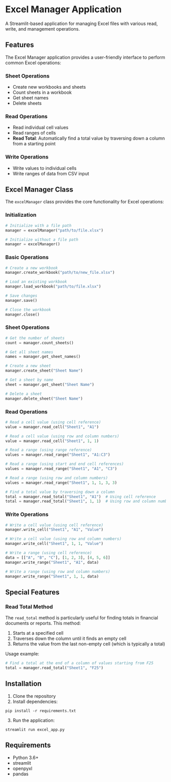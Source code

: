 # Excel Manager Application

A Streamlit-based application for managing Excel files with various read, write, and management operations.

## Features

The Excel Manager application provides a user-friendly interface to perform common Excel operations:

### Sheet Operations
- Create new workbooks and sheets
- Count sheets in a workbook
- Get sheet names
- Delete sheets

### Read Operations
- Read individual cell values
- Read ranges of cells
- **Read Total**: Automatically find a total value by traversing down a column from a starting point

### Write Operations
- Write values to individual cells
- Write ranges of data from CSV input

## Excel Manager Class

The `excelManager` class provides the core functionality for Excel operations:

### Initialization
```python
# Initialize with a file path
manager = excelManager("path/to/file.xlsx")

# Initialize without a file path
manager = excelManager()
```

### Basic Operations
```python
# Create a new workbook
manager.create_workbook("path/to/new_file.xlsx")

# Load an existing workbook
manager.load_workbook("path/to/file.xlsx")

# Save changes
manager.save()

# Close the workbook
manager.close()
```

### Sheet Operations
```python
# Get the number of sheets
count = manager.count_sheets()

# Get all sheet names
names = manager.get_sheet_names()

# Create a new sheet
manager.create_sheet("Sheet Name")

# Get a sheet by name
sheet = manager.get_sheet("Sheet Name")

# Delete a sheet
manager.delete_sheet("Sheet Name")
```

### Read Operations
```python
# Read a cell value (using cell reference)
value = manager.read_cell("Sheet1", "A1")

# Read a cell value (using row and column numbers)
value = manager.read_cell("Sheet1", 1, 1)

# Read a range (using range reference)
values = manager.read_range("Sheet1", "A1:C3")

# Read a range (using start and end cell references)
values = manager.read_range("Sheet1", "A1", "C3")

# Read a range (using row and column numbers)
values = manager.read_range("Sheet1", 1, 1, 3, 3)

# Find a total value by traversing down a column
total = manager.read_total("Sheet1", "A1")  # Using cell reference
total = manager.read_total("Sheet1", 1, 1)  # Using row and column numbers
```

### Write Operations
```python
# Write a cell value (using cell reference)
manager.write_cell("Sheet1", "A1", "Value")

# Write a cell value (using row and column numbers)
manager.write_cell("Sheet1", 1, 1, "Value")

# Write a range (using cell reference)
data = [["A", "B", "C"], [1, 2, 3], [4, 5, 6]]
manager.write_range("Sheet1", "A1", data)

# Write a range (using row and column numbers)
manager.write_range("Sheet1", 1, 1, data)
```

## Special Features

### Read Total Method

The `read_total` method is particularly useful for finding totals in financial documents or reports. This method:

1. Starts at a specified cell
2. Traverses down the column until it finds an empty cell
3. Returns the value from the last non-empty cell (which is typically a total)

Usage example:
```python
# Find a total at the end of a column of values starting from F25
total = manager.read_total("Sheet1", "F25")
```

## Installation

1. Clone the repository
2. Install dependencies:
```
pip install -r requirements.txt
```
3. Run the application:
```
streamlit run excel_app.py
```

## Requirements

- Python 3.6+
- streamlit
- openpyxl
- pandas